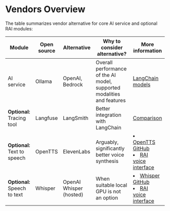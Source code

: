 # Vendors Overview

The table summarizes vendor alternative for core AI service and optional RAI modules:

| Module                       | Open source | Alternative             | Why to consider alternative?                                           | More information                                                                                                              |
| ---------------------------- | ----------- | ----------------------- | ---------------------------------------------------------------------- | ----------------------------------------------------------------------------------------------------------------------------- |
| AI service                   | Ollama      | OpenAI, Bedrock         | Overall performance of the AI model, supported modalities and features | [LangChain models](https://docs.langchain4j.dev/integrations/language-models/)                                                |
| **Optional:** Tracing tool   | Langfuse    | LangSmith               | Better integration with LangChain                                      | [Comparison](https://langfuse.com/faq/all/langsmith-alternative)                                                              |
| **Optional:** Text to speech | OpenTTS     | ElevenLabs              | Arguably, significantly better voice synthesis                         | <li> [OpenTTS GitHub](https://github.com/synesthesiam/opentts) </li><li> [RAI voice interface](docs/voice_interface.md) </li> |
| **Optional:** Speech to text | Whisper     | OpenAI Whisper (hosted) | When suitable local GPU is not an option                               | <li> [Whisper GitHub](https://github.com/openai/whisper) </li><li> [RAI voice interface](docs/voice_interface.md) </li>       |
